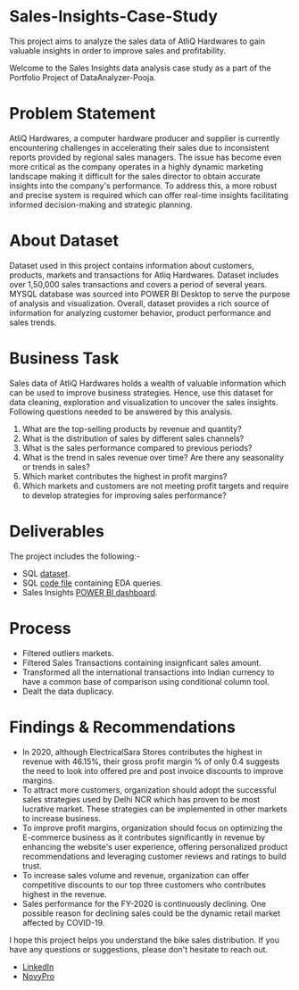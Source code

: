 # Sales-Insights-Case-Study
This project aims to analyze the sales data of AtliQ Hardwares to gain valuable insights in order to improve sales and profitability. 

Welcome to the Sales Insights data analysis case study as a part of the Portfolio Project of DataAnalyzer-Pooja. 

# Problem Statement
AtliQ Hardwares, a computer hardware producer and supplier is currently encountering challenges in accelerating their sales  due to inconsistent reports provided by regional sales managers. The issue has become even more critical as the company operates in a highly dynamic marketing landscape making it difficult for the sales director to obtain accurate insights into the company's performance. To address this, a more robust and precise system is required which can offer real-time insights facilitating informed decision-making and strategic planning.

# About Dataset
Dataset used in this project contains information about customers, products, markets and transactions for Atliq Hardwares.  Dataset includes over 1,50,000 sales transactions and covers a period of several years. MYSQL database was sourced into POWER BI Desktop to serve the purpose of analysis and visualization. Overall, dataset provides a rich source of information for analyzing customer behavior, product performance and sales trends. 
   
# Business Task
Sales data of AtliQ Hardwares holds a wealth of valuable information which can be used to improve business strategies. Hence, use this dataset for data cleaning, exploration and visualization to uncover the sales insights.
Following questions needed to be answered by this analysis.
1. What are the top-selling products by revenue and quantity?
2. What is the distribution of sales by different sales channels?
3. What is the sales performance compared to previous periods?
4. What is the trend in sales revenue over time? Are there any seasonality or trends in sales?
5. Which market contributes the highest in profit margins?
6. Which markets and customers are not meeting profit targets and require to develop strategies for improving sales performance?

# Deliverables
The project includes the following:-
- SQL [dataset]().
- SQL [code file]() containing EDA queries.
- Sales Insights [POWER BI dashboard](https://www.novypro.com/project/poojaverma-1). 

# Process
- Filtered outliers markets.
- Filtered Sales Transactions containing insignficant sales amount.
- Transformed all the international transactions into Indian currency to have a common base of comparison using conditional column tool. 
- Dealt the data duplicacy. 

# Findings & Recommendations 
- In 2020, although ElectricalSara Stores contributes the highest in revenue with 46.15%, their gross profit margin % of only 0.4 suggests the need to look into offered pre and post invoice discounts to improve margins. 
- To attract more customers, organization should adopt the successful sales strategies used by Delhi NCR which has proven to be most lucrative market. These strategies can be implemented in other markets to increase business.
- To improve profit margins, organization should focus on optimizing the E-commerce business as it contributes significantly in revenue by enhancing the website's user experience, offering personalized product recommendations and leveraging customer reviews and ratings to build trust.
- To increase sales volume and revenue, organization can offer competitive discounts to our top three customers who contributes highest in the revenue.
- Sales performance for the FY-2020 is continuously declining. One possible reason for declining sales could be the dynamic retail market affected by COVID-19.
 
I hope this project helps you understand the bike sales distribution. If you have any questions or suggestions, please don't hesitate to reach out.  
- [LinkedIn](https://www.linkedin.com/in/contact-analyzer-pooja-verma)  
- [NovyPro](https://www.novypro.com/profile_projects/poojaverma)
